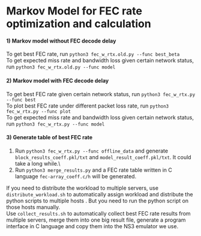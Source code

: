 # Markov Model for FEC rate optimization and calculation

#### 1) Markov model without FEC decode delay
To get best FEC rate, run ```python3 fec_w_rtx.old.py --func best_beta```\
To get expected miss rate and bandwidth loss given certain network status, run ```python3 fec_w_rtx.old.py --func model```
#### 2) Markov model with FEC decode delay
To get best FEC rate given certain network status, run ```python3 fec_w_rtx.py --func best```\
To plot best FEC rate under different packet loss rate, run ```python3 fec_w_rtx.py --func plot```\
To get expected miss rate and bandwidth loss given certain network status, run ```python3 fec_w_rtx.py --func model```
#### 3) Generate table of best FEC rate
1. Run ```python3 fec_w_rtx.py --func offline_data``` and generate ```block_results_coeff.pkl/txt``` and ```model_result_coeff.pkl/txt```. It could take a long while.\
2. Run ```python3 merge_results.py``` and a FEC rate table written in C language ```fec-array_coeff.c/h``` will be generated.

If you need to distribute the workload to multiple servers, use ```distribute_workload.sh``` to automatically assign workload and distribute the python scripts to multiple hosts . But you need to run the python script on those hosts manually.\
Use ```collect_results.sh``` to automatically collect best FEC rate results from multiple servers, merge them into one big result file, generate a program interface in C language and copy them into the NS3 emulator we use.